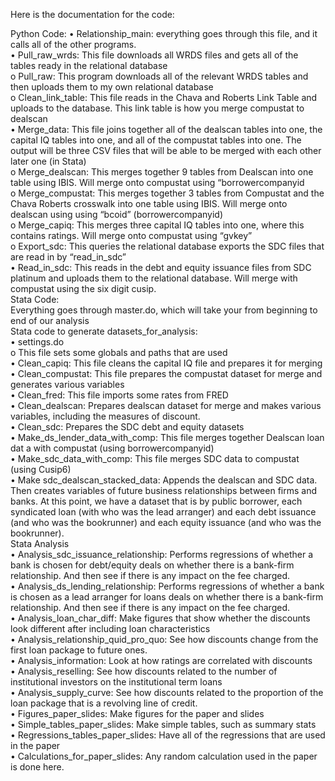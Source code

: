 Here is the documentation for the code:  
  
Python Code: 
•	Relationship_main: everything goes through this file, and it calls all of the other programs.  
•	Pull_raw_wrds:  This file downloads all WRDS files and gets all of the tables ready in the relational database  
o	Pull_raw: This program downloads all of the relevant WRDS tables and then uploads them to my own relational database  
o	Clean_link_table: This file reads in the Chava and Roberts Link Table and uploads to the database. This link table is how you merge compustat to dealscan  
•	Merge_data: This file joins together all of the dealscan tables into one, the capital IQ tables into one, and all of the compustat tables into one. The output will be three CSV files that will be able to be merged with each other later one (in Stata)  
o	Merge_dealscan: This merges together 9 tables from Dealscan into one table using IBIS. Will merge onto compustat using  “borrowercompanyid  
o	Merge_compustat: This merges together 3 tables from Compustat and the Chava Roberts crosswalk into one table using IBIS. Will merge onto dealscan using using “bcoid” (borrowercompanyid)  
o	Merge_capiq: This merges three capital IQ tables into one, where this contains ratings. Will merge onto compustat using “gvkey”  
o	Export_sdc: This queries the relational database exports the SDC files that are read in by “read_in_sdc”  
•	Read_in_sdc: This reads in the debt and equity issuance files from SDC platinum and uploads them to the relational database. Will merge with compustat using the six digit cusip.  
Stata Code:  
Everything goes through master.do, which will take your from beginning to end of our analysis  
Stata code to generate datasets_for_analysis:  
•	settings.do  
o	This file sets some globals and paths that are used  
•	Clean_capiq: This file cleans the capital IQ file and prepares it for merging  
•	Clean_compustat: This file prepares the compustat dataset for merge and generates various variables  
•	Clean_fred: This file imports some rates from FRED  
•	Clean_dealscan: Prepares dealscan dataset for merge and makes various variables, including the measures of discount.  
•	Clean_sdc: Prepares the SDC debt and equity datasets  
•	Make_ds_lender_data_with_comp: This file merges together Dealscan loan dat  a with compustat (using borrowercompanyid)  
•	Make_sdc_data_with_comp: This file merges SDC data to compustat (using Cusip6)  
•	Make sdc_dealscan_stacked_data: Appends the dealscan and SDC data. Then creates variables of future business relationships between firms and banks. At this point, we have a dataset that is by public borrower, each syndicated loan (with who was the lead arranger) and each debt issuance (and who was the bookrunner) and each equity issuance (and who was the bookrunner).  
Stata Analysis  
•	Analysis_sdc_issuance_relationship: Performs regressions of whether a bank is chosen for debt/equity deals on whether there is a bank-firm relationship. And then see if there is any impact on the fee charged.  
•	Analysis_ds_lending_relationship: Performs regressions of whether a bank is chosen as a lead arranger for loans deals on whether there is a bank-firm relationship. And then see if there is any impact on the fee charged.  
•	Analysis_loan_char_diff: Make figures that show whether the discounts look different after including loan characteristics   
•	Analysis_relationship_quid_pro_quo: See how discounts change from the first loan package to future ones.   
•	Analysis_information: Look at how ratings are correlated with discounts  
•	Analysis_reselling: See how discounts related to the number of institutional investors on the institutional term loans  
•	Analysis_supply_curve: See how discounts related to the proportion of the loan package that is a revolving line of credit.  
•	Figures_paper_slides: Make figures for the paper and slides  
•	Simple_tables_paper_slides: Make simple tables, such as summary stats  
•	Regressions_tables_paper_slides: Have all of the regressions that are used in the paper  
•	Calculations_for_paper_slides: Any random calculation used in the paper is done here.  

